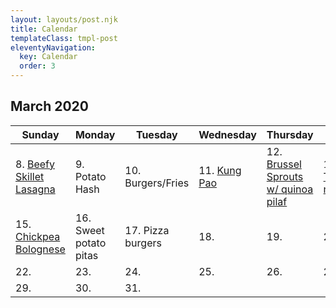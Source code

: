 ```yaml
---
layout: layouts/post.njk
title: Calendar
templateClass: tmpl-post
eleventyNavigation:
  key: Calendar
  order: 3
---
```


## March 2020

| Sunday                                                   | Monday                 | Tuesday           | Wednesday                                            | Thursday                                                                   | Friday                                                 | Saturday |
| -------------------------------------------------------- | ---------------------- | ----------------- | ---------------------------------------------------- | -------------------------------------------------------------------------- | ------------------------------------------------------ | -------- |
| 8. [Beefy Skillet Lasagna](posts/beefy-skillet-lasagna/) | 9. Potato Hash         | 10. Burgers/Fries | 11. [Kung Pao](posts/kung-pao-cauliflower-stir-fry/) | 12. [Brussel Sprouts w/ quinoa pilaf](posts/brussel-sprouts-quinoa-pilaf/) | 13. [Tofu nuggets](posts/vegan-ranch-chicken-nuggets/) | 14.      |
| 15. [Chickpea Bolognese](chickpea-bolognese)             | 16. Sweet potato pitas | 17. Pizza burgers | 18.                                                  | 19.                                                                        | 20.                                                    | 21.      |
| 22.                                                      | 23.                    | 24.               | 25.                                                  | 26.                                                                        | 27                                                     | 28.      |
| 29.                                                      | 30.                    | 31.               |

